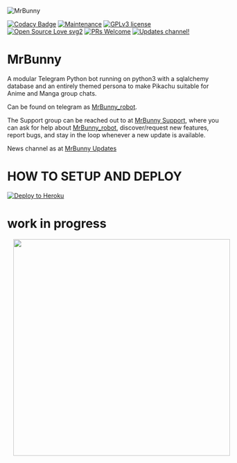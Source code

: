 ![MrBunny](https://telegra.ph/file/950e2c28960bfc78386fc.jpg)

[![Codacy Badge](https://api.codacy.com/project/badge/Grade/6141417ceaf84545bab6bd671503df51)](https://github.com/pro-boy/Pikachu-Robot)  [![Maintenance](https://img.shields.io/badge/Maintained%3F-yes-green.svg)](https://GitHub.com/Naereen/StrapDown.js/graphs/commit-activity) [![GPLv3 license](https://img.shields.io/badge/License-GPLv3-blue.svg)](https://perso.crans.org/besson/LICENSE.html) [![Open Source Love svg2](https://badges.frapsoft.com/os/v2/open-source.svg?v=103)](https://github.com/ellerbrock/open-source-badges/) [![PRs Welcome](https://img.shields.io/badge/PRs-welcome-brightgreen.svg?style=flat-square)](https://makeapullrequest.com) [![Updates channel!](https://img.shields.io/badge/Join%20Channel-!-red)](https://t.me/pikachubotsupport)

# MrBunny
A modular Telegram Python bot running on python3 with a sqlalchemy database and an entirely themed persona to make Pikachu suitable for Anime and Manga group chats. 

Can be found on telegram as [MrBunny_robot](https://t.me/MrBunny_robot).

The Support group can be reached out to at [MrBunny Support](https://t.me/mrbunny_supportgroup), where you can ask for help about [MrBunny_robot](https://t.me/Pikachu_lava_bot), discover/request new features, report bugs, and stay in the loop whenever a new update is available. 

News channel as at [MrBunny Updates](https://t.me/Mrbunny_support) 
# HOW TO SETUP AND DEPLOY
<a href="https://heroku.com/deploy?template=https://github.com/nub-sir/MrBunny-robot/blob/master"> <img src="https://www2.assets.heroku.com/assets/elements/elements-buttons-2-4867044559069b937ba0fd078f5604f310a49928bd1b59fb3d2f0ff96e0d97c8.svg" alt="Deploy to Heroku" /></a></p>
# work in progress
<a href="https://telegra.ph/file/950e2c28960bfc78386fc.jpg" imageanchor="1" style="margin-left: 1em; margin-right: 1em;"><img border="0" data-original-height="200" data-original-width="200" height="" src="https://telegra.ph/file/950e2c28960bfc78386fc.jpg" width="500" /></a></div>
